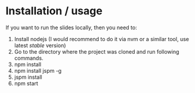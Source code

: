 # Installation / usage
If you want to run the slides locally, then you need to:

1. Install nodejs (I would recommend to do it via nvm or a similar tool, use latest *stable* version)
2. Go to the directory where the project was cloned and run following commands.
3. npm install
4. npm install jspm -g
5. jspm install
6. npm start

